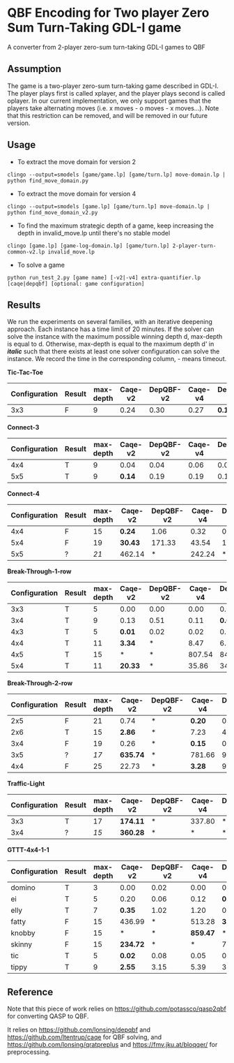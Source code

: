 # QBF Encoding for Two player Zero Sum Turn-Taking GDL-I game
A converter from 2-player zero-sum turn-taking GDL-I games to QBF

## Assumption

The game is a two-player zero-sum turn-taking game described in GDL-I. The player plays first is called xplayer, and
the player plays second is called oplayer. In our current implementation, we only support games that the players take
alternating moves (i.e. x moves - o moves - x moves...). Note that this restriction can be removed, and will be removed
in our future version.

## Usage

* To extract the move domain for version 2

```
clingo --output=smodels [game/game.lp] [game/turn.lp] move-domain.lp | python find_move_domain.py

```

* To extract the move domain for version 4

```
clingo --output=smodels [game.lp] [game/turn.lp] move-domain.lp | python find_move_domain_v2.py

```

* To find the maximum strategic depth of a game, keep increasing the depth in invalid_move.lp until there's no stable model

```
clingo [game.lp] [game-log-domain.lp] [game/turn.lp] 2-player-turn-common-v2.lp invalid_move.lp

```

* To solve a game

```
python run_test_2.py [game name] [-v2|-v4] extra-quantifier.lp [caqe|depqbf] [optional: game configuration]

```

## Results

We run the experiments on several families, with an iterative deepening approach. Each instance has a time limit of 20 minutes. If the solver can solve the instance with the maximum possible winning depth d, max-depth is equal to d. Otherwise,
max-depth is equal to the maximum depth d' in ***italic*** such that there exists at least one solver configuration can solve the instance. We record the time in the corresponding column, - means timeout.

**Tic-Tac-Toe**

Configuration | Result | max-depth | Caqe-v2  | DepQBF-v2 | Caqe-v4 | DepQBF-v4
--- | --- | --- | --- | --- | --- | ---
3x3 | F | 9 | 0.24 | 0.30 | 0.27 | **0.19**


**Connect-3**

Configuration | Result | max-depth | Caqe-v2  | DepQBF-v2 | Caqe-v4 | DepQBF-v4
--- | --- | --- | --- | --- | --- | ---
4x4 | T | 9 | 0.04 | 0.04 | 0.06 | 0.04
5x5 | T | 9 | **0.14** | 0.19 | 0.19 | 0.17

**Connect-4**

Configuration | Result | max-depth | Caqe-v2  | DepQBF-v2 | Caqe-v4 | DepQBF-v4
--- | --- | --- | --- | --- | --- | ---
4x4 | F | 15 | **0.24** | 1.06 | 0.32 | 0.54
5x4 | F | 19 | **30.43** | 171.33 | 43.54 | 122.42
5x5 | ? | *21* | 462.14 | * | 242.24 | *

**Break-Through-1-row**

Configuration | Result | max-depth | Caqe-v2  | DepQBF-v2 | Caqe-v4 | DepQBF-v4
--- | --- | --- | --- | --- | --- | ---
3x3 | T | 5 | 0.00 | 0.00 | 0.00 | 0.00
3x4 | T | 9 | 0.13 | 0.51 | 0.11 | **0.07**
4x3 | T | 5 | **0.01** | 0.02 | 0.02 | 0.05
4x4 | T | 11 | **3.34** | * | 8.47 | 6.39
4x5 | T | 15 | * | * | 807.54 | 844.01
5x4 | T | 11 | **20.33** | * | 35.86 | 34.06


**Break-Through-2-row**

Configuration | Result | max-depth | Caqe-v2  | DepQBF-v2 | Caqe-v4 | DepQBF-v4
--- | --- | --- | --- | --- | --- | ---
2x5 | F | 21 | 0.74 | * | **0.20** | 0.78
2x6 | T | 15 | **2.86** | * | 7.23 | 4.74
3x4 | F | 19 | 0.26 | * | **0.15** | 0.39
3x5 | ? | *17* | **635.74** | * | 781.66 | 904.67
4x4 | F | 25 | 22.73 | * | **3.28** | 95.05


**Traffic-Light**

Configuration | Result | max-depth | Caqe-v2  | DepQBF-v2 | Caqe-v4 | DepQBF-v4
--- | --- | --- | --- | --- | --- | ---
3x3 | T | 17 | **174.11** | * | 337.80 | *
3x4 | ? | *15* | **360.28** | * | * | *


**GTTT-4x4-1-1**

Configuration | Result | max-depth | Caqe-v2  | DepQBF-v2 | Caqe-v4 | DepQBF-v4
--- | --- | --- | --- | --- | --- | ---
domino | T | 3 | 0.00 | 0.02 | 0.00 | 0.00
ei | T | 5 | 0.20 | 0.06 | 0.12 | **0.05**
elly | T | 7 | **0.35** | 1.02 | 1.20 | 0.58
fatty | F | 15 | 436.99 | * | 513.28 | **336.32**
knobby | F | 15 | * | * | **859.47** | *
skinny | F | 15 | **234.72** | * | * | 795.51
tic | T | 5 | **0.02** | 0.08 | 0.05 | 0.08
tippy | T | 9 | **2.55** | 3.15 | 5.39 | 3.64


## Reference

Note that this piece of work relies on https://github.com/potassco/qasp2qbf for converting QASP to QBF.

It relies on https://github.com/lonsing/depqbf and https://github.com/ltentrup/caqe for QBF solving, and 
https://github.com/lonsing/qratpreplus and https://fmv.jku.at/bloqqer/ for preprocessing.



